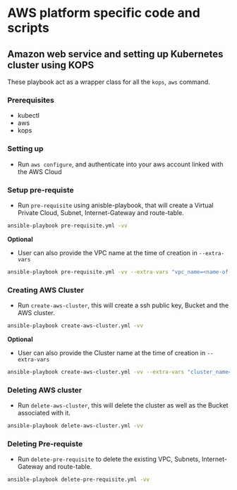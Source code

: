 # AWS platform specific code and scripts
## Amazon web service and setting up Kubernetes cluster using KOPS
These playbook act as a wrapper class for all the `kops`, `aws`  command. 

### Prerequisites
- kubectl
- aws
- kops

### Setting up

- Run `aws configure`, and authenticate into your aws account linked with the AWS Cloud

### Setup pre-requiste

- Run `pre-requisite` using anisble-playbook, that will create a Virtual Private Cloud, Subnet, Internet-Gateway and route-table.

```bash
ansible-playbook pre-requisite.yml -vv
```
**Optional**

- User can also provide the VPC name at the time of creation in `--extra-vars`

```bash
ansible-playbook pre-requisite.yml -vv --extra-vars "vpc_name=<name-of-vpc>"
```
### Creating AWS Cluster

- Run `create-aws-cluster`, this will create a ssh public key, Bucket and the AWS cluster.

```bash
ansible-playbook create-aws-cluster.yml -vv
```
**Optional**
- User can also provide the Cluster name at the time of creation in `--extra-vars`

```bash
ansible-playbook create-aws-cluster.yml -vv --extra-vars "cluster_name=<name-of-cluster>"
```
### Deleting AWS cluster

- Run `delete-aws-cluster`, this will delete the cluster as well as the Bucket associated with it.

```bash
ansible-playbook delete-aws-cluster.yml -vv
```

### Deleting Pre-requiste

- Run `delete-pre-requisite` to delete the existing VPC, Subnets, Internet-Gateway and route-table.

```bash
ansible-playbook delete-pre-requisite.yml -vv
```


